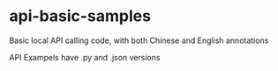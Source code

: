# api-basic-samples
Basic local API calling code, with both Chinese and English annotations

API Exampels have .py and .json versions

